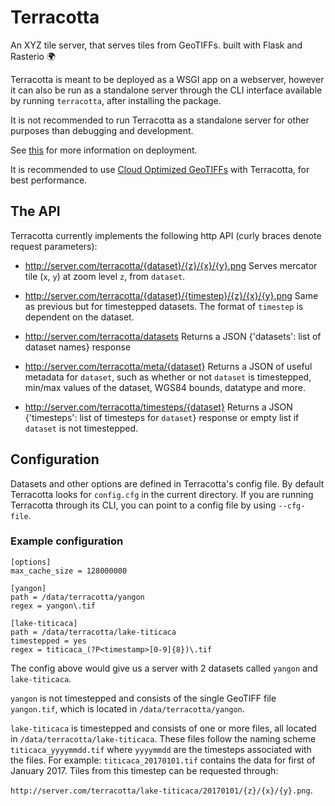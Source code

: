 # Terracotta
An XYZ tile server, that serves tiles from GeoTIFFs. built with Flask and Rasterio :earth_africa:

Terracotta is meant to be deployed as a WSGI app on a webserver, however it can also be run as a standalone server through the CLI interface available by running `terracotta`, after installing the package.

It is not recommended to run Terracotta as a standalone server for other purposes than debugging and development.

See [this](http://flask.pocoo.org/docs/0.12/deploying/) for more information on deployment.

It is recommended to use [Cloud Optimized GeoTIFFs](http://www.cogeo.org) with Terracotta, for best performance.

## The API
Terracotta currently implements the following http API (curly braces denote request parameters):

- http://server.com/terracotta/{dataset}/{z}/{x}/{y}.png
Serves mercator tile (`x`, `y`) at zoom level `z`, from `dataset`.

- http://server.com/terracotta/{dataset}/{timestep}/{z}/{x}/{y}.png
Same as previous but for timestepped datasets.
The format of `timestep` is dependent on the dataset.

- http://server.com/terracotta/datasets
Returns a JSON {'datasets': list of dataset names} response

- http://server.com/terracotta/meta/{dataset}
Returns a JSON of useful metadata for `dataset`, such as whether or not `dataset` is timestepped,
min/max values of the dataset, WGS84 bounds, datatype and more.

- http://server.com/terracotta/timesteps/{dataset}
Returns a JSON {'timesteps': list of timesteps for `dataset`} response
or empty list if `dataset` is not timestepped.

## Configuration
Datasets and other options are defined in Terracotta's config file.
By default Terracotta looks for `config.cfg` in the current directory.
If you are running Terracotta through its CLI, you can point to a config file by using `--cfg-file`.

### Example configuration
```
[options]
max_cache_size = 128000000

[yangon]
path = /data/terracotta/yangon
regex = yangon\.tif

[lake-titicaca]
path = /data/terracotta/lake-titicaca
timestepped = yes
regex = titicaca_(?P<timestamp>[0-9]{8})\.tif
```

The config above would give us a server with 2 datasets called `yangon` and `lake-titicaca`.

`yangon` is not timestepped and consists of the single GeoTIFF file `yangon.tif`, which is located in
`/data/terracotta/yangon`.

`lake-titicaca` is timestepped and consists of one or more files, all located in `/data/terracotta/lake-titicaca`.
These files follow the naming scheme `titicaca_yyyymmdd.tif` where `yyyymmdd` are the timesteps associated with the files.
For example: `titicaca_20170101.tif` contains the data for first of January 2017. Tiles from this timestep can be requested through:

`http://server.com/terracotta/lake-titicaca/20170101/{z}/{x}/{y}.png`.

